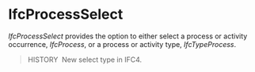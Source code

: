 # IfcProcessSelect

_IfcProcessSelect_ provides the option to either select a process or activity occurrence, _IfcProcess_, or a process or activity type, _IfcTypeProcess_.
<!-- end of short definition -->


> HISTORY  New select type in IFC4.


